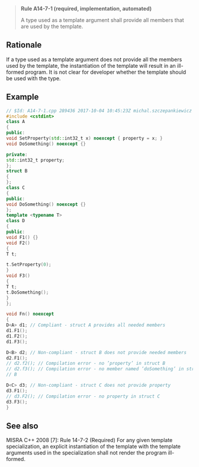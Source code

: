> **Rule A14-7-1 (required, implementation, automated)**
>
> A type used as a template argument shall provide all members that are
> used by the template.

## Rationale

If a type used as a template argument does not provide all the members used by the
template, the instantiation of the template will result in an ill-formed program. It is not
clear for developer whether the template should be used with the type.

## Example

```cpp
// $Id: A14-7-1.cpp 289436 2017-10-04 10:45:23Z michal.szczepankiewicz $
#include <cstdint>
class A
{
public:
void SetProperty(std::int32_t x) noexcept { property = x; }
void DoSomething() noexcept {}

private:
std::int32_t property;
};
struct B
{
};
class C
{
public:
void DoSomething() noexcept {}
};
template <typename T>
class D
{
public:
void F1() {}
void F2()
{
T t;

t.SetProperty(0);
}
void F3()
{
T t;
t.DoSomething();
}
};

void Fn() noexcept
{
D<A> d1; // Compliant - struct A provides all needed members
d1.F1();
d1.F2();
d1.F3();

D<B> d2; // Non-compliant - struct B does not provide needed members
d2.F1();
// d2.f2(); // Compilation error - no ’property’ in struct B
// d2.f3(); // Compilation error - no member named ’doSomething’ in struct
// B

D<C> d3; // Non-compliant - struct C does not provide property
d3.F1();
// d3.F2(); // Compilation error - no property in struct C
d3.F3();
}

```

## See also

MISRA C++ 2008 [7]: Rule 14-7-2 (Required) For any given template
specialization, an explicit instantiation of the template with the template
arguments used in the specialization shall not render the program ill-formed.
